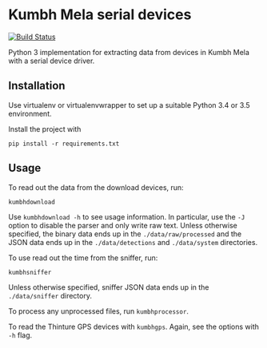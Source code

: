 # Kumbh Mela serial devices #

[![Build Status](https://travis-ci.org/indodutch/kumbhserial.svg?branch=master)](https://travis-ci.org/indodutch/kumbhserial)

Python 3 implementation for extracting data from devices in Kumbh Mela with a serial device driver.

## Installation ##

Use virtualenv or virtualenvwrapper to set up a suitable Python 3.4 or 3.5 environment.

Install the project with

```shell
pip install -r requirements.txt
```

## Usage ##

To read out the data from the download devices, run:

```shell
kumbhdownload
```
Use `kumbhdownload -h` to see usage information. In particular, use the `-J` option to disable the parser and only write raw text.
Unless otherwise specified, the binary data ends up in the `./data/raw/processed` and the JSON data ends up in the `./data/detections` and `./data/system` directories.

To use read out the time from the sniffer, run:

```shell
kumbhsniffer
```
Unless otherwise specified, sniffer JSON data ends up in the `./data/sniffer` directory.

To process any unprocessed files, run `kumbhprocessor`.

To read the Thinture GPS devices with `kumbhgps`. Again, see the options with `-h` flag.
